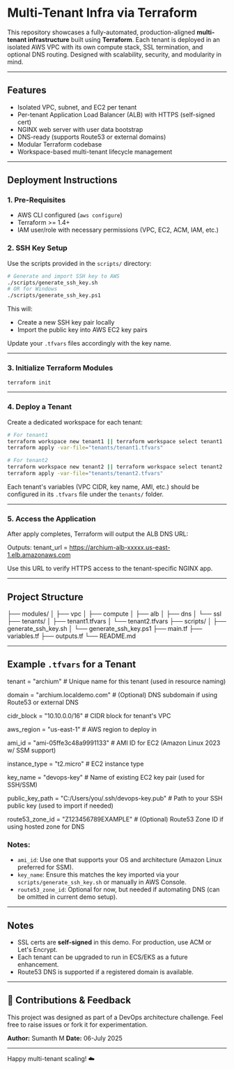 # Multi-Tenant Infra via Terraform

This repository showcases a fully-automated, production-aligned **multi-tenant infrastructure** built using **Terraform**. Each tenant is deployed in an isolated AWS VPC with its own compute stack, SSL termination, and optional DNS routing. Designed with scalability, security, and modularity in mind.

---

##  Features

*  Isolated VPC, subnet, and EC2 per tenant
*  Per-tenant Application Load Balancer (ALB) with HTTPS (self-signed cert)
*  NGINX web server with user data bootstrap
*  DNS-ready (supports Route53 or external domains)
*  Modular Terraform codebase
*  Workspace-based multi-tenant lifecycle management

---

##  Deployment Instructions

### 1.  Pre-Requisites

* AWS CLI configured (`aws configure`)
* Terraform >= 1.4+
* IAM user/role with necessary permissions (VPC, EC2, ACM, IAM, etc.)

### 2.  SSH Key Setup

Use the scripts provided in the `scripts/` directory:

```bash
# Generate and import SSH key to AWS
./scripts/generate_ssh_key.sh
# OR for Windows
./scripts/generate_ssh_key.ps1
```

This will:

* Create a new SSH key pair locally
* Import the public key into AWS EC2 key pairs

Update your `.tfvars` files accordingly with the key name.

---

### 3.  Initialize Terraform Modules

```bash
terraform init
```

---

### 4.  Deploy a Tenant

Create a dedicated workspace for each tenant:

```bash
# For tenant1
terraform workspace new tenant1 || terraform workspace select tenant1
terraform apply -var-file="tenants/tenant1.tfvars"

# For tenant2
terraform workspace new tenant2 || terraform workspace select tenant2
terraform apply -var-file="tenants/tenant2.tfvars"
```

Each tenant's variables (VPC CIDR, key name, AMI, etc.) should be configured in its `.tfvars` file under the `tenants/` folder.

---

### 5.  Access the Application

After apply completes, Terraform will output the ALB DNS URL:


Outputs:
  tenant_url = https://archium-alb-xxxxx.us-east-1.elb.amazonaws.com


Use this URL to verify HTTPS access to the tenant-specific NGINX app.

---

##  Project Structure

├── modules/
│   ├── vpc
│   ├── compute
│   ├── alb
│   ├── dns
│   └── ssl
├── tenants/
│   ├── tenant1.tfvars
│   └── tenant2.tfvars
├── scripts/
│   ├── generate_ssh_key.sh
│   └── generate_ssh_key.ps1
├── main.tf
├── variables.tf
├── outputs.tf
└── README.md


---

##  Example `.tfvars` for a Tenant

tenant            = "archium"                         # Unique name for this tenant (used in resource naming)

domain            = "archium.localdemo.com"           # (Optional) DNS subdomain if using Route53 or external DNS

cidr_block        = "10.10.0.0/16"                     # CIDR block for tenant's VPC

aws_region        = "us-east-1"                       # AWS region to deploy in

ami_id            = "ami-05ffe3c48a9991133"           # AMI ID for EC2 (Amazon Linux 2023 w/ SSM support)

instance_type     = "t2.micro"                        # EC2 instance type

key_name          = "devops-key"                      # Name of existing EC2 key pair (used for SSH/SSM)

public_key_path   = "C:/Users/you/.ssh/devops-key.pub" # Path to your SSH public key (used to import if needed)

route53_zone_id   = "Z123456789EXAMPLE"               # (Optional) Route53 Zone ID if using hosted zone for DNS


###  Notes:

* `ami_id`: Use one that supports your OS and architecture (Amazon Linux preferred for SSM).
* `key_name`: Ensure this matches the key imported via your `scripts/generate_ssh_key.sh` or manually in AWS Console.
* `route53_zone_id`: Optional for now, but needed if automating DNS (can be omitted in current demo setup).

---

##  Notes

* SSL certs are **self-signed** in this demo. For production, use ACM or Let's Encrypt.
* Each tenant can be upgraded to run in ECS/EKS as a future enhancement.
* Route53 DNS is supported if a registered domain is available.

---

## 🤝 Contributions & Feedback

This project was designed as part of a DevOps architecture challenge. Feel free to raise issues or fork it for experimentation.

**Author:** Sumanth M
**Date:** 06-July 2025

---

Happy multi-tenant scaling! ☁️
